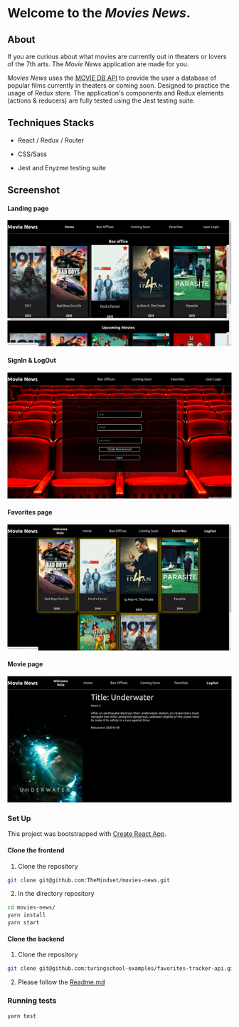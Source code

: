 # Welcome to the _Movies News_.

## About 

If you are curious about what movies are currently out in theaters or lovers of the 7th arts. The _Movie News_ application are made for you.

_Movies News_ uses the [MOVIE DB API](https://www.themoviedb.org/) to provide the user a database of popular films currently in theaters or coming soon. Designed to practice the usage of Redux store. The application's components and Redux elements (actions & reducers) are fully tested using the Jest testing suite.

## Techniques Stacks

* React / Redux / Router

* CSS/Sass

* Jest and Enyzme testing suite

## Screenshot

#### Landing page

![](public/screenshot/landing-page.png)

#### SignIn & LogOut

![](public/screenshot/sign-in-logout.png)

#### Favorites page

![](public/screenshot/favorites-page.png)

#### Movie page

![](public/screenshot/movie-details-page.png)

### Set Up

This project was bootstrapped with [Create React App](https://github.com/facebook/create-react-app).

#### Clone the frontend

1. Clone the repository

```bash
git clone git@github.com:TheMindset/movies-news.git 
```
2. In the directory repository

```bash
cd movies-news/
yarn install
yarn start
```

#### Clone the backend

1. Clone the repository

```bash
git clone git@github.com:turingschool-examples/favorites-tracker-api.git 
```
2. Please follow the [Readme.md](https://github.com/turingschool-examples/favorites-tracker-api#project-setup)

### Running tests

```bash
yarn test
```